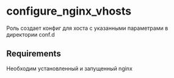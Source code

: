configure_nginx_vhosts
=========

Роль создает конфиг для хоста с указанными параметрами в директории conf.d

Requirements
------------

Необходим установленный и запущенный nginx

